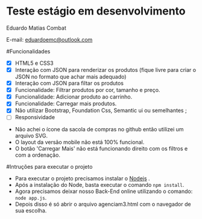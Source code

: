 # Teste estágio em desenvolvimento

Eduardo Matias Combat

E-mail: eduardoemc@outlook.com

#Funcionalidades

- [X] HTML5 e CSS3
- [X] Interação com JSON para renderizar os produtos (fique livre para criar o JSON no formato que achar mais adequado)
- [X] Interação com JSON para filtar os produtos
- [X] Funcionalidade: Filtrar produtos por cor, tamanho e preço.
- [X] Funcionalidade: Adicionar produto ao carrinho.
- [X] Funcionalidade: Carregar mais produtos.
- [X] Não utilizar Bootstrap, Foundation Css, Semantic ui ou semelhantes ;
- [ ] Responsividade

- Não achei o ícone da sacola de compras no github então utilizei um arquivo SVG.
- O layout da versão mobile não está 100% funcional.
- O botão 'Carregar Mais' não está funcionando direito com os filtros e com a ordenação.

#Intruções para executar o projeto

- Para executar o projeto precisamos instalar o [Nodejs](https://nodejs.org/en/) .
- Após a instalação do Node, basta executar o comando `npm install`.
- Agora precisamos deixar nosso Back-End online utilizando o comando: `node app.js`.
- Depois disso é só abrir o arquivo agenciam3.html com o navegador de sua escolha.
